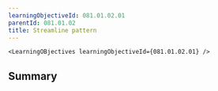 ```yaml
---
learningObjectiveId: 081.01.02.01
parentId: 081.01.02
title: Streamline pattern
---
```


```tsx eval
<LearningOBjectives learningObjectiveId={081.01.02.01} />
```

## Summary
